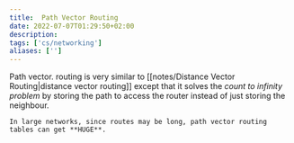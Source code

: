 ```yaml
---
title:  Path Vector Routing
date: 2022-07-07T01:29:50+02:00
description: 
tags: ['cs/networking']
aliases: ['']
---
```

Path vector. routing is very similar to [[notes/Distance Vector Routing|distance vector routing]] except that it solves the *count to infinity problem* by storing the path to access the router instead of just storing the neighbour.

```ad-danger
In large networks, since routes may be long, path vector routing tables can get **HUGE**.
```